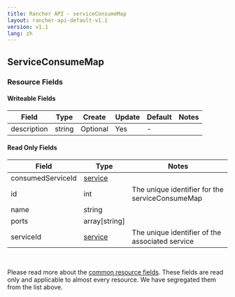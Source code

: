 ```yaml
---
title: Rancher API - serviceConsumeMap
layout: rancher-api-default-v1.1
version: v1.1
lang: zh
---
```


## ServiceConsumeMap



### Resource Fields

#### Writeable Fields

Field | Type | Create | Update | Default | Notes
---|---|---|---|---|---
description | string | Optional | Yes | - | 


#### Read Only Fields

Field | Type   | Notes
---|---|---
consumedServiceId | [service]({{site.baseurl}}/rancher/{{page.version}}/{{page.lang}}/api/api-resources/service/)  | 
id | int  | The unique identifier for the serviceConsumeMap
name | string  | 
ports | array[string]  | 
serviceId | [service]({{site.baseurl}}/rancher/{{page.version}}/{{page.lang}}/api/api-resources/service/)  | The unique identifier of the associated service


<br>

Please read more about the [common resource fields]({{site.baseurl}}/rancher/{{page.version}}/{{page.lang}}/api/common/). These fields are read only and applicable to almost every resource. We have segregated them from the list above.




